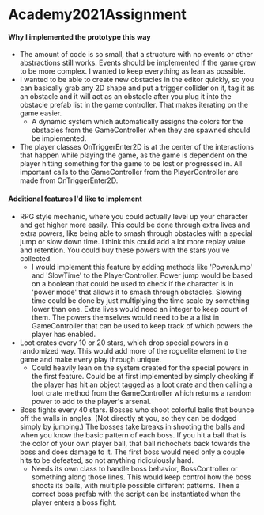 # Academy2021Assignment

#### Why I implemented the prototype this way
* The amount of code is so small, that a structure with no events or other abstractions still works. Events should be implemented if the game grew to be more complex. I wanted to keep everything as lean as possible.
* I wanted to be able to create new obstacles in the editor quickly, so you can basically grab any 2D shape and put a trigger collider on it, tag it as an obstacle and it will act as an obstacle after you plug it into the obstacle prefab list in the game controller. That makes iterating on the game easier.
    * A dynamic system which automatically assigns the colors for the obstacles from the GameController when they are spawned should be implemented.
* The player classes OnTriggerEnter2D is at the center of the interactions that happen while playing the game, as the game is dependent on the player hitting something for the game to be lost or progressed in. All important calls to the GameController from the PlayerController are made from OnTriggerEnter2D.

#### Additional features I'd like to implement
* RPG style mechanic, where you could actually level up your character and get higher more easily. This could be done through extra lives and extra powers, like being able to smash through obstacles with a special jump or slow down time. I think this could add a lot more replay value and retention. You could buy these powers with the stars you've collected.
    * I would implement this feature by adding methods like 'PowerJump' and 'SlowTime' to the PlayerController. Power jump would be based on a boolean that could be used to check if the character is in 'power mode' that allows it to smash through obstacles. Slowing time could be done by just multiplying the time scale by something lower than one. Extra lives would need an integer to keep count of them. The powers themselves would need to be a a list in GameController that can be used to keep track of which powers the player has enabled.
* Loot crates every 10 or 20 stars, which drop special powers in a randomized way. This would add more of the roguelite element to the game and make every play through unique.
    * Could heavily lean on the system created for the special powers in the first feature. Could be at first implemented by simply checking if the player has hit an object tagged as a loot crate and then calling a loot crate method from the GameController which returns a random power to add to the player's arsenal.
* Boss fights every 40 stars. Bosses who shoot colorful balls that bounce off the walls in angles. (Not directly at you, so they can be dodged simply by jumping.) The bosses take breaks in shooting the balls and when you know the basic pattern of each boss. If you hit a ball that is the color of your own player ball, that ball richochets back towards the boss and does damage to it. The first boss would need only a couple hits to be defeated, so not anything ridiculously hard.
    * Needs its own class to handle boss behavior, BossController or something along those lines. This would keep control how the boss shoots its balls, with multiple possible different patterns. Then a correct boss prefab with the script can be instantiated when the player enters a boss fight.